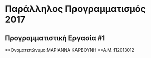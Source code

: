 # Παράλληλος Προγραμματισμός 2017
## Προγραμματιστική Εργασία #1

**Ονοματεπώνυμο:ΜΑΡΙΑΝΝΑ ΚΑΡΒΟΥΝΗ 
**Α.Μ.:Π2013012


